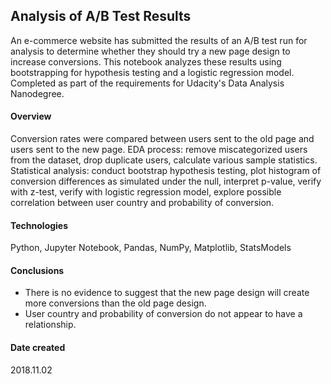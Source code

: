 ## Analysis of A/B Test Results
An e-commerce website has submitted the results of an A/B test run for analysis to determine whether they should try a new page design to increase conversions. This notebook analyzes these results using bootstrapping for hypothesis testing and a logistic regression model. Completed as part of the requirements for Udacity's Data Analysis Nanodegree.

#### Overview
Conversion rates were compared between users sent to the old page and users sent to the new page. 
EDA process: remove miscategorized users from the dataset, drop duplicate users, calculate various sample statistics.
Statistical analysis: conduct bootstrap hypothesis testing, plot histogram of conversion differences as simulated under the null, interpret p-value, verify with z-test, verify with logistic regression model, explore possible correlation between user country and probability of conversion.

#### Technologies
Python, Jupyter Notebook, Pandas, NumPy, Matplotlib, StatsModels

#### Conclusions
* There is no evidence to suggest that the new page design will create more conversions than the old page design.
* User country and probability of conversion do not appear to have a relationship.

#### Date created
2018.11.02
